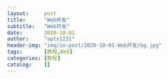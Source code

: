 ```yaml
---
layout:     post
title:      "Web开发"
subtitle:   "Web开发"
date:       2020-10-01
author:     "aptx1231"
header-img: "img/in-post/2020-10-01-Web开发/bg.jpg"
tags:       [教程,Web]
categories: [教程]
catalog:    []
---
```

